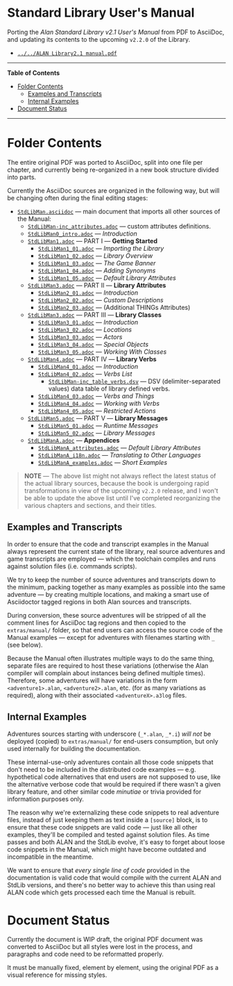 # Standard Library User's Manual

Porting the _Alan Standard Library v2.1 User's Manual_ from PDF to AsciiDoc, and updating its contents to the upcoming `v2.2.0` of the Library.

- [`../../ALAN Library2.1 manual.pdf`][Man PDF]

-----

**Table of Contents**

<!-- MarkdownTOC autolink="true" bracket="round" autoanchor="false" lowercase="only_ascii" uri_encoding="true" levels="1,2,3" -->

- [Folder Contents](#folder-contents)
    - [Examples and Transcripts](#examples-and-transcripts)
    - [Internal Examples](#internal-examples)
- [Document Status](#document-status)

<!-- /MarkdownTOC -->

-----


# Folder Contents

The entire original PDF was ported to AsciiDoc, split into one file per chapter, and currently being re-organized in a new book structure divided into parts.

Currently the AsciiDoc sources are organized in the following way, but will be changing often during the final editing stages:

- [`StdLibMan.asciidoc`][man] — main document that imports all other sources of the Manual:
    + [`StdLibMan-inc_attributes.adoc`][inc_attr] — custom attributes definitions.
    + [`StdLibMan0_intro.adoc`][man0] — _Introduction_
    + [`StdLibMan1.adoc`][man1] — PART I — __Getting Started__
        * [`StdLibMan1_01.adoc`][man1_1] — _Importing the Library_
        * [`StdLibMan1_02.adoc`][man1_2] — _Library Overview_
        * [`StdLibMan1_03.adoc`][man1_3] — _The Game Banner_
        * [`StdLibMan1_04.adoc`][man1_4] — _Adding Synonyms_
        * [`StdLibMan1_05.adoc`][man1_5] — _Default Library Attributes_
    + [`StdLibMan3.adoc`][man3] — PART II — __Library Attributes__
        * [`StdLibMan2_01.adoc`][man2_1] — _Introduction_
        * [`StdLibMan2_02.adoc`][man2_2] — _Custom Descriptions_
        * [`StdLibMan2_03.adoc`][man2_3] — (Additional THINGs Attributes)
    + [`StdLibMan3.adoc`][man3] — PART III — __Library Classes__
        * [`StdLibMan3_01.adoc`][man3_1] — _Introduction_
        * [`StdLibMan3_02.adoc`][man3_2] — _Locations_
        * [`StdLibMan3_03.adoc`][man3_3] — _Actors_
        * [`StdLibMan3_04.adoc`][man3_4] — _Special Objects_
        * [`StdLibMan3_05.adoc`][man3_5] — _Working With Classes_
    + [`StdLibMan4.adoc`][man4] — PART IV — __Library Verbs__
        * [`StdLibMan4_01.adoc`][man4_1] — _Introduction_
        * [`StdLibMan4_02.adoc`][man4_2] — _Verbs List_
            - [`StdLibMan-inc_table_verbs.dsv`][inc_verbs] — DSV (delimiter-separated values) data table of library defined verbs.
        * [`StdLibMan4_03.adoc`][man4_3] — _Verbs and Things_
        * [`StdLibMan4_04.adoc`][man4_4] — _Working with Verbs_
        * [`StdLibMan4_05.adoc`][man4_5] — _Restricted Actions_
    + [`StdLibMan5.adoc`][man5] — PART V — __Library Messages__
        * [`StdLibMan5_01.adoc`][man5_1] — _Runtime Messages_
        * [`StdLibMan5_02.adoc`][man5_2] — _Library Messages_
    + [`StdLibManA.adoc`][manA] — __Appendices__
        * [`StdLibManA_attributes.adoc`][manA_1] — _Default Library Attributes_
        * [`StdLibManA_i18n.adoc`][manA_2] — _Translating to Other Languages_
        * [`StdLibManA_examples.adoc`][manA_2] — _Short Examples_


> **NOTE** — The above list might not always reflect the latest status of the actual library sources, because the book is undergoing rapid transformations in view of the upcoming `v2.2.0` release, and I won't be able to update the above list until I've completed reorganizing the various chapters and sections, and their titles.


## Examples and Transcripts

In order to ensure that the code and transcript examples in the Manual always represent the current state of the library, real source adventures and game transcripts are employed — which the toolchain compiles and runs against solution files (i.e. commands scripts).

We try to keep the number of source adventures and transcripts down to the minimum, packing together as many examples as possible into the same adventure — by creating multiple locations, and making a smart use of Asciidoctor tagged regions in both Alan sources and transcripts.

During conversion, these source adventures will be stripped of all the comment lines for AsciiDoc tag regions and then copied to the `extras/manual/` folder, so that end users can access the source code of the Manual examples — except for adventures with filenames starting with `_` (see below).

Because the Manual often illustrates multiple ways to do the same thing, separate files are required to host these variations (otherwise the Alan compiler will complain about instances being defined multiple times).
Therefore, some adventures will have variations in the form `<adventure1>.alan`,  `<adventure2>.alan`, etc. (for as many variations as required), along with their associated `<adventureX>.a3log` files.

## Internal Examples

Adventures sources starting with underscore (`_*.alan`, `_*.i`) _will not_ be deployed (copied) to `extras/manual/` for end-users consumption, but only used internally for building the documentation.

These internal-use-only adventures contain all those code snippets that don't need to be included in the distributed code examples — e.g. hypothetical code alternatives that end users are not supposed to use, like the alternative verbose code that would be required if there wasn't a given library feature, and other similar code _minutiae_ or trivia provided for information purposes only.

The reason why we're externalizing these code snippets to real adventure files, instead of just keeping them as text inside a `[source]` block, is to ensure that these code snippets are valid code — just like all other examples, they'll be compiled and tested against solution files. As time passes and both ALAN and the StdLib evolve, it's easy to forget about loose code snippets in the Manual, which might have become outdated and incompatible in the meantime.

We want to ensure that _every single line of code_ provided in the documentation is valid code that would compile with the current ALAN and StdLib versions, and there's no better way to achieve this than using real ALAN code which gets processed each time the Manual is rebuilt.

# Document Status

Currently the document is WIP draft, the original PDF document was converted to AsciiDoc but all styles were lost in the process, and paragraphs and code need to be reformatted properly.

It must be manually fixed, element by element, using the original PDF as a visual reference for missing styles.

<!-----------------------------------------------------------------------------
                               REFERENCE LINKS
------------------------------------------------------------------------------>

[Man PDF]: ../../ALAN%20Library2.1%20manual.pdf "View the original PDF Manual"

<!-- Manual ADoc sources -->

[man]: ./StdLibMan.asciidoc
[man0]: ./StdLibMan0_intro.adoc

[man1]: ./StdLibMan1.adoc
[man1_1]: ./StdLibMan1_01.adoc
[man1_2]: ./StdLibMan1_02.adoc
[man1_3]: ./StdLibMan1_03.adoc
[man1_4]: ./StdLibMan1_04.adoc
[man1_5]: ./StdLibMan1_05.adoc

[man2]: ./StdLibMan2.adoc
[man2_1]: ./StdLibMan2_01.adoc
[man2_2]: ./StdLibMan2_02.adoc
[man2_3]: ./StdLibMan2_03.adoc

[man3]: ./StdLibMan3.adoc
[man3_1]: ./StdLibMan3_01.adoc
[man3_2]: ./StdLibMan3_02.adoc
[man3_3]: ./StdLibMan3_03.adoc
[man3_4]: ./StdLibMan3_04.adoc
[man3_5]: ./StdLibMan3_05.adoc

[man4]: ./StdLibMan4.adoc
[man4_1]: ./StdLibMan4_01.adoc
[man4_2]: ./StdLibMan4_02.adoc
[man4_3]: ./StdLibMan4_03.adoc
[man4_4]: ./StdLibMan4_04.adoc
[man4_5]: ./StdLibMan4_05.adoc

[man5]: ./StdLibMan5.adoc
[man5_1]: ./StdLibMan5_01.adoc
[man5_2]: ./StdLibMan5_02.adoc

[manA]: ./StdLibManA.adoc
[manA_1]: ./StdLibManA_attributes.adoc
[manA_2]: ./StdLibManA_i18n.adoc
[manA_3]: ./StdLibManA_examples.adoc

[inc_attr]: ./StdLibMan-inc_attributes.adoc "View the source file with custom attributes definitions"

[inc_verbs]: ./StdLibMan-inc_table_verbs.dsv "View the DSV data table of the StdLib verbs"

<!-- EOF -->

